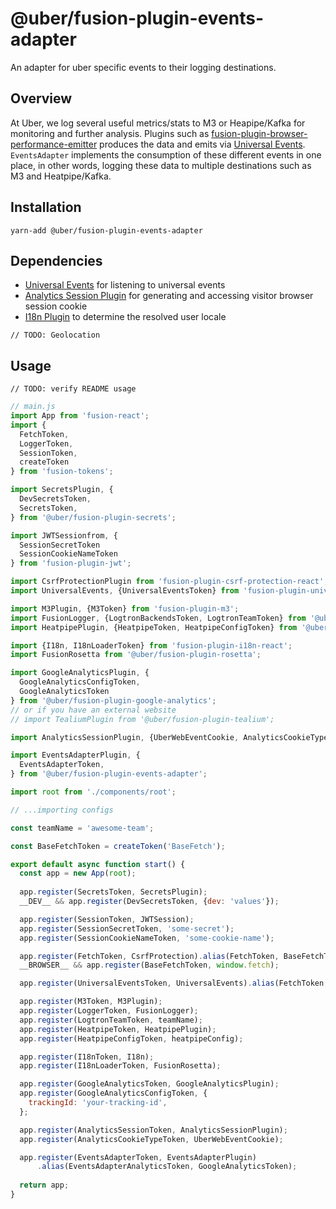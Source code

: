 # @uber/fusion-plugin-events-adapter

An adapter for uber specific events to their logging destinations.

## Overview

At Uber, we log several useful metrics/stats to M3 or Heapipe/Kafka for monitoring and further analysis.
Plugins such as [fusion-plugin-browser-performance-emitter](https://github.com/fusionjs/fusion-plugin-browser-performance-emitter) produces the data and emits via [Universal Events](https://github.com/fusionjs/fusion-plugin-universal-events).
`EventsAdapter` implements the consumption of these different events in one place, in other words, logging these data to multiple destinations such as M3 and Heatpipe/Kafka.


## Installation

```
yarn-add @uber/fusion-plugin-events-adapter
```

## Dependencies
+ [Universal Events](https://github.com/fusionjs/fusion-plugin-universal-events) for listening to universal events
+ [Analytics Session Plugin](https://code.uberinternal.com/diffusion/WEFUSYW/) for generating and accessing visitor browser session cookie
+ [I18n Plugin](https://github.com/fusionjs/fusion-plugin-i18n) to determine the resolved user locale

`// TODO: Geolocation`

## Usage
`// TODO: verify README usage`

```js
// main.js
import App from 'fusion-react';
import {
  FetchToken,
  LoggerToken,
  SessionToken,
  createToken
} from 'fusion-tokens';

import SecretsPlugin, {
  DevSecretsToken,
  SecretsToken,
} from '@uber/fusion-plugin-secrets';

import JWTSessionfrom, {
  SessionSecretToken
  SessionCookieNameToken
} from 'fusion-plugin-jwt';

import CsrfProtectionPlugin from 'fusion-plugin-csrf-protection-react';
import UniversalEvents, {UniversalEventsToken} from 'fusion-plugin-universal-events';

import M3Plugin, {M3Token} from 'fusion-plugin-m3';
import FusionLogger, {LogtronBackendsToken, LogtronTeamToken} from '@uber/fusion-plugin-logtron';
import HeatpipePlugin, {HeatpipeToken, HeatpipeConfigToken} from '@uber/fusion-plugin-heatpipe';

import {I18n, I18nLoaderToken} from 'fusion-plugin-i18n-react';
import FusionRosetta from '@uber/fusion-plugin-rosetta';

import GoogleAnalyticsPlugin, {
  GoogleAnalyticsConfigToken, 
  GoogleAnalyticsToken
} from '@uber/fusion-plugin-google-analytics';
// or if you have an external website
// import TealiumPlugin from '@uber/fusion-plugin-tealium';

import AnalyticsSessionPlugin, {UberWebEventCookie, AnalyticsCookieTypeToken, AnalyticsSessionToken} from 'fusion-plugin-analytics-session';

import EventsAdapterPlugin, {
  EventsAdapterToken,
} from '@uber/fusion-plugin-events-adapter';

import root from './components/root';

// ...importing configs

const teamName = 'awesome-team';

const BaseFetchToken = createToken('BaseFetch');

export default async function start() {
  const app = new App(root);
  
  app.register(SecretsToken, SecretsPlugin);
  __DEV__ && app.register(DevSecretsToken, {dev: 'values'});

  app.register(SessionToken, JWTSession);
  app.register(SessionSecretToken, 'some-secret');
  app.register(SessionCookieNameToken, 'some-cookie-name');

  app.register(FetchToken, CsrfProtection).alias(FetchToken, BaseFetchToken);
  __BROWSER__ && app.register(BaseFetchToken, window.fetch);

  app.register(UniversalEventsToken, UniversalEvents).alias(FetchToken, BaseFetchToken);

  app.register(M3Token, M3Plugin);
  app.register(LoggerToken, FusionLogger);
  app.register(LogtronTeamToken, teamName);
  app.register(HeatpipeToken, HeatpipePlugin);
  app.register(HeatpipeConfigToken, heatpipeConfig);

  app.register(I18nToken, I18n);
  app.register(I18nLoaderToken, FusionRosetta);  

  app.register(GoogleAnalyticsToken, GoogleAnalyticsPlugin);
  app.register(GoogleAnalyticsConfigToken, {
    trackingId: 'your-tracking-id',
  };

  app.register(AnalyticsSessionToken, AnalyticsSessionPlugin);
  app.register(AnalyticsCookieTypeToken, UberWebEventCookie);

  app.register(EventsAdapterToken, EventsAdapterPlugin)
      .alias(EventsAdapterAnalyticsToken, GoogleAnalyticsToken);
  
  return app;
}
```

